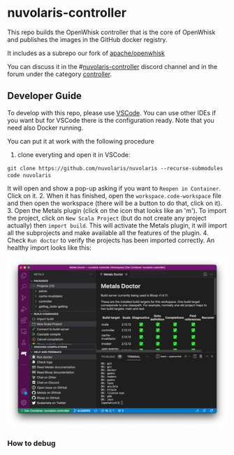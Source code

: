 <!--
  ~ Licensed to the Apache Software Foundation (ASF) under one
  ~ or more contributor license agreements.  See the NOTICE file
  ~ distributed with this work for additional information
  ~ regarding copyright ownership.  The ASF licenses this file
  ~ to you under the Apache License, Version 2.0 (the
  ~ "License"); you may not use this file except in compliance
  ~ with the License.  You may obtain a copy of the License at
  ~
  ~   http://www.apache.org/licenses/LICENSE-2.0
  ~
  ~ Unless required by applicable law or agreed to in writing,
  ~ software distributed under the License is distributed on an
  ~ "AS IS" BASIS, WITHOUT WARRANTIES OR CONDITIONS OF ANY
  ~ KIND, either express or implied.  See the License for the
  ~ specific language governing permissions and limitations
  ~ under the License.
  ~
-->
# nuvolaris-controller

This repo builds the OpenWhisk controller that is the core of OpenWhisk and publishes the images in the GitHub docker registry.

It includes as a subrepo our fork of [apache/openwhisk](https://github.com/nuvolaris/openwhisk)

You can discuss it in the #[nuvolaris-controller](https://discord.gg/2weUATjvV7) discord channel and in the forum under the category [controller](https://github.com/nuvolaris/nuvolaris/discussions/categories/controller).

## Developer Guide

To develop with this repo, please use [VSCode](https://code.visualstudio.com/). You can use other IDEs if you want but for VSCode there is the configuration ready. Note that you need also Docker running.

You can put it at work with the following procedure

1. clone everyting and open it in VSCode:
```
git clone https://github.com/nuvolaris/nuvolaris --recurse-submodules
code nuvolaris
```
It will open and show a pop-up asking if you want to `Reopen in Container`. Click on it. 
2. When it has finished, open the `workspace.code-workspace` file and then open the workspace (there will be a button to do that, click on it).
3. Open the Metals plugin (click on the icon that looks like an 'm').
To import the project, click on `New Scala Project` (but do not create any project actually) then `import build`. This will activate the Metals plugin, it will import all the subprojects and make available all the features of the plugin.
4. Check `Run doctor` to verify the projects has been imported correctly. An healthy import looks like this:

![](./misc/healthy-import.png)

### How to debug

